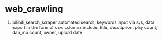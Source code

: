# web_crawling

1. bilibili_search_scraper
automated search, keywords input via sys, data export in the form of csv.
columns include: title, desctiprion, play count, dan_mu count, owner, upload date

